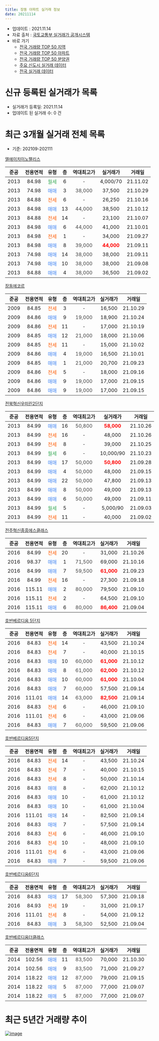 ```yaml
---
title: 장동 아파트 실거래 정보
date: 20211114
---
```


* 업데이트 : 2021.11.14
* 자료 출처 : [국토교통부 실거래가 공개시스템](http://rt.molit.go.kr)
* 바로 가기
    * [전국 거래량 TOP 50 지역](https://apt-info.github.io/apt-trade-info/tr)
    * [전국 거래량 TOP 50 아파트](https://apt-info.github.io/apt-trade-info/ta)
    * [전국 거래량 TOP 50 분양권](https://apt-info.github.io/apt-trade-info/tb)
    * [주요 신도시 실거래 데이터](https://apt-info.github.io/apt-trade-info/newtown)
    * [전국 실거래 데이터](https://apt-info.github.io/apt-trade-info/all)



<script async src="https://pagead2.googlesyndication.com/pagead/js/adsbygoogle.js"></script>
<!-- 기본광고 -->
<ins class="adsbygoogle"
     style="display:block"
     data-ad-client="ca-pub-1142216861245946"
     data-ad-slot="4805727019"
     data-ad-format="auto"
     data-full-width-responsive="true"></ins>
<script>
     (adsbygoogle = window.adsbygoogle || []).push({});
</script>


# 신규 등록된 실거래가 목록

* 실거래가 등록일: 2021.11.14
* 업데이트 된 실거래 수: 0 건




<script async src="https://pagead2.googlesyndication.com/pagead/js/adsbygoogle.js"></script>
<!-- 기본광고 -->
<ins class="adsbygoogle"
     style="display:block"
     data-ad-client="ca-pub-1142216861245946"
     data-ad-slot="4805727019"
     data-ad-format="auto"
     data-full-width-responsive="true"></ins>
<script>
     (adsbygoogle = window.adsbygoogle || []).push({});
</script>


# 최근 3개월 실거래 전체 목록
* 기준: 202109-202111


[엘에이치이노팰리스](https://search.naver.com/search.naver?query=%EC%97%98%EC%97%90%EC%9D%B4%EC%B9%98%EC%9D%B4%EB%85%B8%ED%8C%B0%EB%A6%AC%EC%8A%A4)

|준공|전용면적|유형|층|역대최고가|실거래가|거래일|
|:---:|:---:|:---:|:---:|:---:|:---:|:---:|
|2013|84.98|<span style="color:#34A853">월세</span>|6|<span style="color:#444444">-</span>|4,000/70|21.11.02|
|2013|74.98|<span style="color:#4285F3">매매</span>|3|<span style="color:#444444">38,000</span>|37,500|21.10.29|
|2013|84.88|<span style="color:#FF5A00">전세</span>|6|<span style="color:#444444">-</span>|26,250|21.10.16|
|2013|84.98|<span style="color:#4285F3">매매</span>|13|<span style="color:#444444">44,000</span>|38,500|21.10.12|
|2013|84.88|<span style="color:#FF5A00">전세</span>|14|<span style="color:#444444">-</span>|23,100|21.10.07|
|2013|84.98|<span style="color:#4285F3">매매</span>|6|<span style="color:#444444">44,000</span>|41,000|21.10.01|
|2013|84.98|<span style="color:#FF5A00">전세</span>|1|<span style="color:#444444">-</span>|34,000|21.09.27|
|2013|84.98|<span style="color:#4285F3">매매</span>|8|<span style="color:#444444">39,000</span>|<b><span style="color:#FF0000">44,000</span></b>|21.09.11|
|2013|74.98|<span style="color:#4285F3">매매</span>|14|<span style="color:#444444">38,000</span>|38,000|21.09.11|
|2013|74.98|<span style="color:#4285F3">매매</span>|10|<span style="color:#444444">38,000</span>|38,000|21.09.08|
|2013|84.88|<span style="color:#4285F3">매매</span>|4|<span style="color:#444444">38,000</span>|36,500|21.09.02|

[장동에코르](https://search.naver.com/search.naver?query=%EC%9E%A5%EB%8F%99%EC%97%90%EC%BD%94%EB%A5%B4)

|준공|전용면적|유형|층|역대최고가|실거래가|거래일|
|:---:|:---:|:---:|:---:|:---:|:---:|:---:|
|2009|84.85|<span style="color:#FF5A00">전세</span>|3|<span style="color:#444444">-</span>|16,500|21.10.29|
|2009|84.86|<span style="color:#4285F3">매매</span>|9|<span style="color:#444444">19,000</span>|18,900|21.10.24|
|2009|84.86|<span style="color:#FF5A00">전세</span>|11|<span style="color:#444444">-</span>|17,000|21.10.19|
|2009|84.85|<span style="color:#4285F3">매매</span>|12|<span style="color:#444444">21,000</span>|18,000|21.10.06|
|2009|84.85|<span style="color:#FF5A00">전세</span>|11|<span style="color:#444444">-</span>|15,000|21.10.02|
|2009|84.86|<span style="color:#4285F3">매매</span>|4|<span style="color:#444444">19,000</span>|16,500|21.10.01|
|2009|84.85|<span style="color:#4285F3">매매</span>|1|<span style="color:#444444">21,000</span>|20,700|21.09.23|
|2009|84.86|<span style="color:#FF5A00">전세</span>|5|<span style="color:#444444">-</span>|18,000|21.09.16|
|2009|84.86|<span style="color:#4285F3">매매</span>|9|<span style="color:#444444">19,000</span>|17,000|21.09.15|
|2009|84.86|<span style="color:#4285F3">매매</span>|9|<span style="color:#444444">19,000</span>|17,000|21.09.15|

[전북혁신우미린2단지](https://search.naver.com/search.naver?query=%EC%A0%84%EB%B6%81%ED%98%81%EC%8B%A0%EC%9A%B0%EB%AF%B8%EB%A6%B02%EB%8B%A8%EC%A7%80)

|준공|전용면적|유형|층|역대최고가|실거래가|거래일|
|:---:|:---:|:---:|:---:|:---:|:---:|:---:|
|2013|84.99|<span style="color:#4285F3">매매</span>|16|<span style="color:#444444">50,800</span>|<b><span style="color:#FF0000">58,000</span></b>|21.10.26|
|2013|84.99|<span style="color:#FF5A00">전세</span>|16|<span style="color:#444444">-</span>|48,000|21.10.26|
|2013|84.99|<span style="color:#FF5A00">전세</span>|8|<span style="color:#444444">-</span>|39,000|21.10.25|
|2013|84.99|<span style="color:#34A853">월세</span>|6|<span style="color:#444444">-</span>|10,000/90|21.10.23|
|2013|84.99|<span style="color:#4285F3">매매</span>|17|<span style="color:#444444">50,000</span>|<b><span style="color:#FF0000">50,800</span></b>|21.09.28|
|2013|84.99|<span style="color:#4285F3">매매</span>|4|<span style="color:#444444">50,000</span>|48,000|21.09.15|
|2013|84.99|<span style="color:#4285F3">매매</span>|22|<span style="color:#444444">50,000</span>|47,800|21.09.13|
|2013|84.99|<span style="color:#4285F3">매매</span>|8|<span style="color:#444444">50,000</span>|49,000|21.09.13|
|2013|84.99|<span style="color:#4285F3">매매</span>|6|<span style="color:#444444">50,000</span>|49,000|21.09.11|
|2013|84.99|<span style="color:#34A853">월세</span>|5|<span style="color:#444444">-</span>|5,000/90|21.09.03|
|2013|84.99|<span style="color:#FF5A00">전세</span>|11|<span style="color:#444444">-</span>|40,000|21.09.02|

[전주혁신중흥에스클래스](https://search.naver.com/search.naver?query=%EC%A0%84%EC%A3%BC%ED%98%81%EC%8B%A0%EC%A4%91%ED%9D%A5%EC%97%90%EC%8A%A4%ED%81%B4%EB%9E%98%EC%8A%A4)

|준공|전용면적|유형|층|역대최고가|실거래가|거래일|
|:---:|:---:|:---:|:---:|:---:|:---:|:---:|
|2016|84.99|<span style="color:#FF5A00">전세</span>|20|<span style="color:#444444">-</span>|31,000|21.10.26|
|2016|98.37|<span style="color:#4285F3">매매</span>|1|<span style="color:#444444">71,500</span>|69,000|21.10.16|
|2016|84.99|<span style="color:#4285F3">매매</span>|7|<span style="color:#444444">59,500</span>|<b><span style="color:#FF0000">61,000</span></b>|21.09.23|
|2016|84.99|<span style="color:#FF5A00">전세</span>|16|<span style="color:#444444">-</span>|27,300|21.09.18|
|2016|115.11|<span style="color:#4285F3">매매</span>|2|<span style="color:#444444">80,000</span>|79,500|21.09.10|
|2016|115.11|<span style="color:#FF5A00">전세</span>|2|<span style="color:#444444">-</span>|64,500|21.09.10|
|2016|115.11|<span style="color:#4285F3">매매</span>|6|<span style="color:#444444">80,000</span>|<b><span style="color:#FF0000">86,400</span></b>|21.09.04|

[호반베르디움 5단지](https://search.naver.com/search.naver?query=%ED%98%B8%EB%B0%98%EB%B2%A0%EB%A5%B4%EB%94%94%EC%9B%80+5%EB%8B%A8%EC%A7%80)

|준공|전용면적|유형|층|역대최고가|실거래가|거래일|
|:---:|:---:|:---:|:---:|:---:|:---:|:---:|
|2016|84.83|<span style="color:#FF5A00">전세</span>|14|<span style="color:#444444">-</span>|43,500|21.10.24|
|2016|84.83|<span style="color:#FF5A00">전세</span>|7|<span style="color:#444444">-</span>|40,000|21.10.15|
|2016|84.83|<span style="color:#4285F3">매매</span>|10|<span style="color:#444444">60,000</span>|<b><span style="color:#FF0000">61,000</span></b>|21.10.12|
|2016|84.83|<span style="color:#4285F3">매매</span>|8|<span style="color:#444444">61,000</span>|<b><span style="color:#FF0000">62,000</span></b>|21.10.12|
|2016|84.83|<span style="color:#4285F3">매매</span>|10|<span style="color:#444444">60,000</span>|<b><span style="color:#FF0000">61,000</span></b>|21.10.04|
|2016|84.83|<span style="color:#4285F3">매매</span>|7|<span style="color:#444444">60,000</span>|57,500|21.09.14|
|2016|111.01|<span style="color:#4285F3">매매</span>|14|<span style="color:#444444">63,000</span>|<b><span style="color:#FF0000">82,500</span></b>|21.09.14|
|2016|84.83|<span style="color:#FF5A00">전세</span>|6|<span style="color:#444444">-</span>|46,000|21.09.10|
|2016|111.01|<span style="color:#FF5A00">전세</span>|6|<span style="color:#444444">-</span>|43,000|21.09.06|
|2016|84.83|<span style="color:#4285F3">매매</span>|7|<span style="color:#444444">60,000</span>|59,500|21.09.06|


<script async src="https://pagead2.googlesyndication.com/pagead/js/adsbygoogle.js"></script>
<!-- 기본광고 -->
<ins class="adsbygoogle"
     style="display:block"
     data-ad-client="ca-pub-1142216861245946"
     data-ad-slot="4805727019"
     data-ad-format="auto"
     data-full-width-responsive="true"></ins>
<script>
     (adsbygoogle = window.adsbygoogle || []).push({});
</script>


[호반베르디움5단지](https://search.naver.com/search.naver?query=%ED%98%B8%EB%B0%98%EB%B2%A0%EB%A5%B4%EB%94%94%EC%9B%805%EB%8B%A8%EC%A7%80)

|준공|전용면적|유형|층|역대최고가|실거래가|거래일|
|:---:|:---:|:---:|:---:|:---:|:---:|:---:|
|2016|84.83|<span style="color:#FF5A00">전세</span>|14|<span style="color:#444444">-</span>|43,500|21.10.24|
|2016|84.83|<span style="color:#FF5A00">전세</span>|7|<span style="color:#444444">-</span>|40,000|21.10.15|
|2016|84.83|<span style="color:#FF5A00">전세</span>|8|<span style="color:#444444">-</span>|50,000|21.10.14|
|2016|84.83|<span style="color:#4285F3">매매</span>|8|<span style="color:#444444">-</span>|62,000|21.10.12|
|2016|84.83|<span style="color:#4285F3">매매</span>|10|<span style="color:#444444">-</span>|61,000|21.10.12|
|2016|84.83|<span style="color:#4285F3">매매</span>|10|<span style="color:#444444">-</span>|61,000|21.10.04|
|2016|111.01|<span style="color:#4285F3">매매</span>|14|<span style="color:#444444">-</span>|82,500|21.09.14|
|2016|84.83|<span style="color:#4285F3">매매</span>|7|<span style="color:#444444">-</span>|57,500|21.09.14|
|2016|84.83|<span style="color:#FF5A00">전세</span>|6|<span style="color:#444444">-</span>|46,000|21.09.10|
|2016|84.83|<span style="color:#FF5A00">전세</span>|10|<span style="color:#444444">-</span>|48,000|21.09.10|
|2016|111.01|<span style="color:#FF5A00">전세</span>|6|<span style="color:#444444">-</span>|43,000|21.09.06|
|2016|84.83|<span style="color:#4285F3">매매</span>|7|<span style="color:#444444">-</span>|59,500|21.09.06|

[호반베르디움6단지](https://search.naver.com/search.naver?query=%ED%98%B8%EB%B0%98%EB%B2%A0%EB%A5%B4%EB%94%94%EC%9B%806%EB%8B%A8%EC%A7%80)

|준공|전용면적|유형|층|역대최고가|실거래가|거래일|
|:---:|:---:|:---:|:---:|:---:|:---:|:---:|
|2016|84.83|<span style="color:#4285F3">매매</span>|17|<span style="color:#444444">58,300</span>|57,300|21.09.18|
|2016|84.93|<span style="color:#FF5A00">전세</span>|19|<span style="color:#444444">-</span>|31,000|21.09.17|
|2016|111.01|<span style="color:#FF5A00">전세</span>|8|<span style="color:#444444">-</span>|54,000|21.09.12|
|2016|84.83|<span style="color:#4285F3">매매</span>|3|<span style="color:#444444">58,300</span>|52,500|21.09.04|

[호반베르디움더클래스](https://search.naver.com/search.naver?query=%ED%98%B8%EB%B0%98%EB%B2%A0%EB%A5%B4%EB%94%94%EC%9B%80%EB%8D%94%ED%81%B4%EB%9E%98%EC%8A%A4)

|준공|전용면적|유형|층|역대최고가|실거래가|거래일|
|:---:|:---:|:---:|:---:|:---:|:---:|:---:|
|2014|102.56|<span style="color:#4285F3">매매</span>|11|<span style="color:#444444">83,500</span>|70,000|21.10.30|
|2014|102.56|<span style="color:#4285F3">매매</span>|9|<span style="color:#444444">83,500</span>|71,000|21.09.27|
|2014|118.22|<span style="color:#4285F3">매매</span>|12|<span style="color:#444444">87,000</span>|79,000|21.09.15|
|2014|118.22|<span style="color:#4285F3">매매</span>|5|<span style="color:#444444">87,000</span>|77,000|21.09.07|
|2014|118.22|<span style="color:#4285F3">매매</span>|5|<span style="color:#444444">87,000</span>|77,000|21.09.07|



<script async src="https://pagead2.googlesyndication.com/pagead/js/adsbygoogle.js"></script>
<!-- 기본광고 -->
<ins class="adsbygoogle"
     style="display:block"
     data-ad-client="ca-pub-1142216861245946"
     data-ad-slot="4805727019"
     data-ad-format="auto"
     data-full-width-responsive="true"></ins>
<script>
     (adsbygoogle = window.adsbygoogle || []).push({});
</script>


# 최근 5년간 거래량 추이


<div style="width:100%;">
    <canvas id="deal_progress" height="200"></canvas>
</div>

<script>
new Chart(document.getElementById("deal_progress"), {
    type: 'line',
    data: {
        labels: ['16.01','16.02','16.03','16.04','16.05','16.06','16.07','16.08','16.09','16.10','16.11','16.12','17.01','17.02','17.03','17.04','17.05','17.06','17.07','17.08','17.09','17.10','17.11','17.12','18.01','18.02','18.03','18.04','18.05','18.06','18.07','18.08','18.09','18.10','18.11','18.12','19.01','19.02','19.03','19.04','19.05','19.06','19.07','19.08','19.09','19.10','19.11','19.12','20.01','20.02','20.03','20.04','20.05','20.06','20.07','20.08','20.09','20.10','20.11','20.12','21.01','21.02','21.03','21.04','21.05','21.06','21.07','21.08','21.09','21.10','21.11'],
        datasets: [{
            label: '매매/분양권',
            data: [19,19,33,31,52,54,58,38,58,43,47,39,20,25,12,10,18,19,20,12,20,9,20,46,137,31,24,18,16,23,23,20,39,39,28,31,32,24,16,9,18,13,26,29,31,38,105,132,53,57,29,14,30,72,45,64,39,53,63,31,8,9,8,7,13,6,17,19,27,15,0],
            borderColor: "rgba(66, 133, 243, 1)",
            backgroundColor: "rgba(66, 133, 243, 0.05)",
            borderWidth: 1,
            pointRadius: 0,
            fill: false,
            lineTension: 0
        },{
            label: '전/월세',
            data: [20,10,21,13,22,32,76,48,30,29,39,29,16,13,8,4,7,8,8,5,8,10,8,17,12,15,17,12,14,23,39,22,18,25,16,27,25,11,8,21,11,9,16,12,12,13,14,29,38,35,18,10,9,13,32,45,40,51,30,23,20,16,14,14,7,12,13,10,13,14,1],
            borderColor: "rgba(255, 90, 0, 1)",
            backgroundColor: "rgba(255, 90, 0, 0.05)",
            borderWidth: 1,
            pointRadius: 0,
            fill: false,
            lineTension: 0
        },{
            label: '합계',
            data: [39,29,54,44,74,86,134,86,88,72,86,68,36,38,20,14,25,27,28,17,28,19,28,63,149,46,41,30,30,46,62,42,57,64,44,58,57,35,24,30,29,22,42,41,43,51,119,161,91,92,47,24,39,85,77,109,79,104,93,54,28,25,22,21,20,18,30,29,40,29,1],
            borderColor: "rgba(0, 0, 0, 1)",
            backgroundColor: "rgba(0, 0, 0, 0.03)",
            borderWidth: 0.1,
            pointRadius: 0,
            fill: true,
            lineTension: 0
        }
        ]
    },
    options: {
        responsive: true,
        title: {
            display: false
        },
        tooltips: {
            mode: 'index',
            intersect: false
        },
        hover: {
            mode: 'nearest',
            intersect: true
        },
        scales: {
            xAxes: [{
                display: true,
                scaleLabel: {
                    display: true,
                    labelString: '년/월'
                }
            }],
            yAxes: [{
                display: true,
                ticks: {
                    suggestedMin: 0,
                },
                scaleLabel: {
                    display: true,
                    labelString: '실거래 수'
                }
            }]
        }
    }
});

</script>


[![image](https://apt-info.github.io/images/2020-01-03-apt-trade-info/1024x500.png)](https://play.google.com/store/apps/details?id=com.aptinfo.apttradeinfo)

